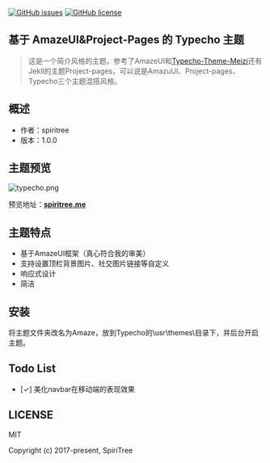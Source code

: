 [![GitHub issues](https://img.shields.io/github/issues/SpiriTree/Typecho-theme-amaze.svg?style=flat-square)](https://github.com/SpiriTree/Typecho-theme-amaze/issues)
[![GitHub license](https://img.shields.io/badge/license-MIT-blue.svg?style=flat-square)](https://raw.githubusercontent.com/SpiriTree/Typecho-theme-amaze/master/LICENSE)

## 基于 AmazeUI&Project-Pages 的 Typecho 主题
> 这是一个简介风格的主题，参考了AmazeUI和[Typecho-Theme-Meizi](https://github.com/tlerbao/Typecho-Theme-Meizi)还有Jekll的主题Project-pages，可以说是AmazuUI、Project-pages、Typecho三个主题混搭风格。



## 概述

- 作者：spiritree
- 版本：1.0.0

## 主题预览
![typecho.png](https://i.loli.net/2017/07/29/597bf17f1bb63.png)


预览地址：**[spiritree.me](https://spiritree.me)**

## 主题特点
- 基于AmazeUI框架（真心符合我的审美）
- 支持设置顶栏背景图片、社交图片链接等自定义
- 响应式设计
- 简洁

## 安装
将主题文件夹改名为Amaze，放到Typecho的\usr\themes\目录下，并后台开启主题。

## Todo List
- [✓] 美化navbar在移动端的表现效果

## LICENSE

MIT

Copyright (c) 2017-present, SpiriTree